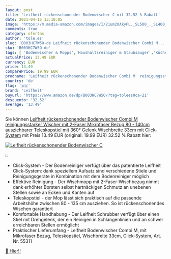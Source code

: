 ```yaml
---
layout: post
title: 'Leifheit rückenschonender Bodenwischer C mit 32.52 % Rabatt'
date: 2021-04-15 13:10:05
image: 'https://m.media-amazon.com/images/I/21um2OAkyPL._SL500_._SL400_.jpg'
comments: true
category: ofertas
author: 'tole.es'
slug: 'B003HC7W5O-de Leifheit rückenschonender Bodenwischer Combi M...'
sku: 'B003HC7W5O-de'
tags: [ 'Bodenwischer & Mopps','Haushaltsreiniger & Staubsauger','Küche, Haushalt & Wohnen','leifheit', ]
actualPrice: 13.49 EUR
currency: EUR
price: 13.49
comparePrice: 19.99 EUR
prodname: 'Leifheit rückenschonender Bodenwischer Combi M  reinigungsstarker Wischer mit 2-Faser Mikrofaser Bezug  80 - 140cm ausziehbarer Teleskopstiel mit 360° Gelenk  Wischbreite 33cm mit Click-System'
country: 'de'
flag: '🇩🇪'
brand: 'Leifheit'
buyurl: 'https://www.amazon.de/dp/B003HC7W5O/?tag=tolees0ca-21'
descuento: '32.52'
average: '13.49'
---
```


Sie können [Leifheit rückenschonender Bodenwischer Combi M  reinigungsstarker Wischer mit 2-Faser Mikrofaser Bezug  80 - 140cm ausziehbarer Teleskopstiel mit 360° Gelenk  Wischbreite 33cm mit Click-System](https://www.amazon.de/dp/B003HC7W5O/?tag=tolees0ca-21) mit Preis 13.49 EUR (original: 19.99 EUR) 32.52 % Rabatt hier:

[![Leifheit rückenschonender Bodenwischer C](https://m.media-amazon.com/images/I/21um2OAkyPL._SL500_._SL400_.jpg)](https://www.amazon.de/dp/B003HC7W5O/?tag=tolees0ca-21)

ℹ️:

- Click-System - Der Bodenreiniger verfügt über das patentierte Leifheit Click-System: dank speziellem Aufsatz sind verschiedene Stiele und Reinigungsgeräte in Kombination mit dem Bodenreiniger möglich
- Effektive Reinigung - Der Wischmopp mit 2-Faser-Wischbezug nimmt dank erhöhter Borsten selbst hartnäckigen Schmutz an unebenen Stellen sowie an Ecken und Kanten auf
- Teleskopstiel - der Mop lässt sich praktisch auf die passende Arbeitshöhe zwischen 80 - 135 cm ausziehen. So ist rückenschonendes Wischen garantiert
- Komfortable Handhabung - Der Leifheit Schrubber verfügt über einen Stiel mit Drehgelenk, der ein Reinigen in Schlangenlinien und an schwer erreichbaren Stellen ermöglicht
- Praktischer Lieferumfang - Leifheit Bodenwischer Combi M, mit Mikrofaser Bezug, Teleskopstiel, Wischbreite 33cm, Click-System, Art. Nr. 55311

[🛒 Hier!!](https://www.amazon.de/dp/B003HC7W5O/?tag=tolees0ca-21)
